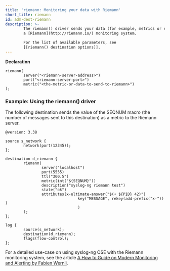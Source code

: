 ```yaml
---
title: 'riemann: Monitoring your data with Riemann'
short_title: riemann
id: adm-dest-riemann
description: >-
        The riemann() driver sends your data (for example, metrics or events) to
        a [Riemann](http://riemann.io/) monitoring system.

        For the list of available parameters, see
        [[riemann() destination options]].  
---
```


**Declaration**

```config
riemann(
        server("<riemann-server-address>")
        port("<riemann-server-port>")
        metric("<the-metric-or-data-to-send-to-riemann>")
);
```

### Example: Using the riemann() driver

The following destination sends the value of the SEQNUM macro (the
number of messages sent to this destination) as a metric to the Riemann
server.

```config
@version: 3.38

source s_network {
        network(port(12345));
};

destination d_riemann {
        riemann(
                server("localhost")
                port(5555)
                ttl("300.5")
                metric(int("${SEQNUM}"))
                description("syslog-ng riemann test")
                state("ok")
                attributes(x-ultimate-answer("$(+ ${PID} 42)")
                                key("MESSAGE", rekey(add-prefix("x-")) )
                                )
        );
};

log {
        source(s_network);
        destination(d_riemann);
        flags(flow-control);
};
```

For a detailed use-case on using syslog-ng OSE with the Riemann
monitoring system, see the article [A How to Guide on Modern Monitoring
and Alerting by Fabien
Wernli](https://devops.com/guide-modern-monitoring-alerting/).
